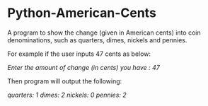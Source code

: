 # Python-American-Cents
A program to show the change (given in American cents) into coin denominations,
such as quarters, dimes, nickels and pennies.

For example if the user inputs 47 cents as below:

*Enter the amount of change (in cents) you have : 47*

Then program will output the following:

*quarters: 1*
*dimes: 2*
*nickels: 0*
*pennies: 2*

